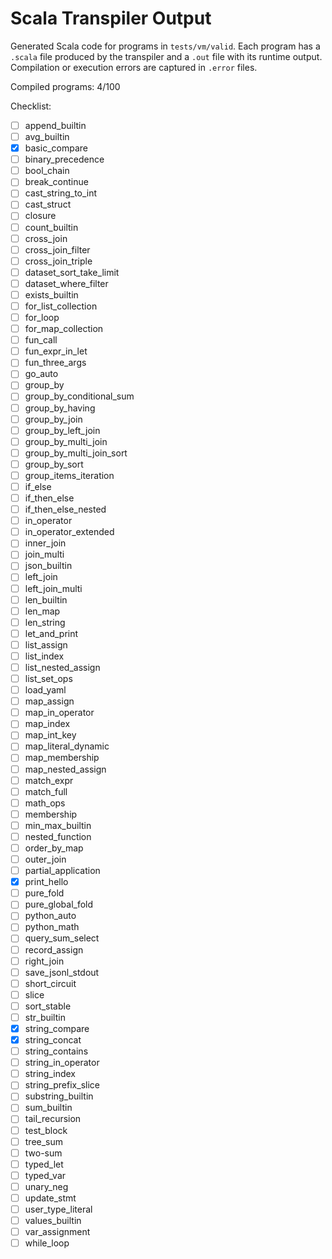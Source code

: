 # Scala Transpiler Output

Generated Scala code for programs in `tests/vm/valid`. Each program has a `.scala` file produced by the transpiler and a `.out` file with its runtime output. Compilation or execution errors are captured in `.error` files.

Compiled programs: 4/100

Checklist:

- [ ] append_builtin
- [ ] avg_builtin
- [x] basic_compare
- [ ] binary_precedence
- [ ] bool_chain
- [ ] break_continue
- [ ] cast_string_to_int
- [ ] cast_struct
- [ ] closure
- [ ] count_builtin
- [ ] cross_join
- [ ] cross_join_filter
- [ ] cross_join_triple
- [ ] dataset_sort_take_limit
- [ ] dataset_where_filter
- [ ] exists_builtin
- [ ] for_list_collection
- [ ] for_loop
- [ ] for_map_collection
- [ ] fun_call
- [ ] fun_expr_in_let
- [ ] fun_three_args
- [ ] go_auto
- [ ] group_by
- [ ] group_by_conditional_sum
- [ ] group_by_having
- [ ] group_by_join
- [ ] group_by_left_join
- [ ] group_by_multi_join
- [ ] group_by_multi_join_sort
- [ ] group_by_sort
- [ ] group_items_iteration
- [ ] if_else
- [ ] if_then_else
- [ ] if_then_else_nested
- [ ] in_operator
- [ ] in_operator_extended
- [ ] inner_join
- [ ] join_multi
- [ ] json_builtin
- [ ] left_join
- [ ] left_join_multi
- [ ] len_builtin
- [ ] len_map
- [ ] len_string
- [ ] let_and_print
- [ ] list_assign
- [ ] list_index
- [ ] list_nested_assign
- [ ] list_set_ops
- [ ] load_yaml
- [ ] map_assign
- [ ] map_in_operator
- [ ] map_index
- [ ] map_int_key
- [ ] map_literal_dynamic
- [ ] map_membership
- [ ] map_nested_assign
- [ ] match_expr
- [ ] match_full
- [ ] math_ops
- [ ] membership
- [ ] min_max_builtin
- [ ] nested_function
- [ ] order_by_map
- [ ] outer_join
- [ ] partial_application
- [x] print_hello
- [ ] pure_fold
- [ ] pure_global_fold
- [ ] python_auto
- [ ] python_math
- [ ] query_sum_select
- [ ] record_assign
- [ ] right_join
- [ ] save_jsonl_stdout
- [ ] short_circuit
- [ ] slice
- [ ] sort_stable
- [ ] str_builtin
- [x] string_compare
- [x] string_concat
- [ ] string_contains
- [ ] string_in_operator
- [ ] string_index
- [ ] string_prefix_slice
- [ ] substring_builtin
- [ ] sum_builtin
- [ ] tail_recursion
- [ ] test_block
- [ ] tree_sum
- [ ] two-sum
- [ ] typed_let
- [ ] typed_var
- [ ] unary_neg
- [ ] update_stmt
- [ ] user_type_literal
- [ ] values_builtin
- [ ] var_assignment
- [ ] while_loop
